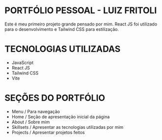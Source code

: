 # PORTFÓLIO PESSOAL - LUIZ FRITOLI

Este é meu primeiro projeto grande pensado por mim. React JS foi utilizado para o desenvolvimento
e Tailwind CSS para estilização.

# TECNOLOGIAS UTILIZADAS

- JavaScript
- React JS
- Tailwind CSS
- Vite

# SEÇÕES DO PORTFÓLIO

- Menu / Para navegação
- Home / Seção de apresentação inicial da página
- About / Sobre mim
- Skillsets / Apresentar as tecnologias utilizadas por mim
- Projects / Apresentar projetos feitos
